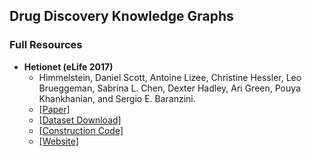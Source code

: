 ## Drug Discovery Knowledge Graphs 

### Full Resources

- **Hetionet (eLife 2017)**
  - Himmelstein, Daniel Scott, Antoine Lizee, Christine Hessler, Leo Brueggeman, Sabrina L. Chen, Dexter Hadley, Ari Green, Pouya Khankhanian, and Sergio E. Baranzini.
  - [[Paper]](https://elifesciences.org/articles/26726)
  - [[Dataset Download]](hhttps://github.com/hetio/hetionet)
  - [[Construction Code]](https://github.com/dhimmel/integrate)
  - [[Website]](https://het.io/)

